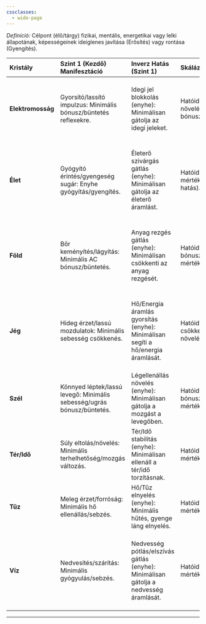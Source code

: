 ```yaml
---
cssclasses:
  - wide-page
---
```

_Definíció:_ Célpont (élő/tárgy) fizikai, mentális, energetikai vagy lelki állapotának, képességeinek ideiglenes javítása (Erősítés) vagy rontása (Gyengítés).

| Kristály          | Szint 1 (Kezdő) Manifesztáció                                          | Inverz Hatás (Szint 1)                                                               | Skálázódás (Szint 1)                                           | Szint 2 (Haladó) Manifesztáció                                                 | Inverz Hatás (Szint 2)                                                                                    | Skálázódás (Szint 2)                                                           | Szint 3 (Mesteri) Manifesztáció                                                                      | Inverz Hatás (Szint 3)                                                                                               | Skálázódás (Szint 3)                                                                                   |
| :---------------- | :--------------------------------------------------------------------- | :----------------------------------------------------------------------------------- | :------------------------------------------------------------- | :----------------------------------------------------------------------------- | :-------------------------------------------------------------------------------------------------------- | :----------------------------------------------------------------------------- | :--------------------------------------------------------------------------------------------------- | :------------------------------------------------------------------------------------------------------------------- | :----------------------------------------------------------------------------------------------------- |
| **Elektromosság** | Gyorsító/lassító impulzus: Minimális bónusz/büntetés reflexekre.       | Idegi jel blokkolás (enyhe): Minimálisan gátolja az idegi jeleket.                   | Hatóidő/hatékonyság növelése (kicsi bónusz/büntetés).          | Idegi felerősítés/zavar: Közepes bónusz/büntetés képességekre, mentális zavar. | Idegi jel blokkolás (közepes): Közepesen gátolja az idegi jeleket, telepatikus zavar.                     | Hatóidő/hatékonyság növelése (közepes bónusz/büntetés), több célpont érintése. | Villámgyors reflexek/teljes bénítás: Jelentős bónusz/büntetés, mozgás/gondolkodás leállítása.        | Idegi jel blokkolás (jelentős): Jelentősen gátolja az idegi jeleket, teljes telepatikus blokk.                       | Hatóidő/hatékonyság drasztikus növelése, sok célpont érintése, nehezebb ellenállni.                    |
| **Élet**          | Gyógyító érintés/gyengeség sugár: Enyhe gyógyítás/gyengítés.           | Életerő szivárgás gátlás (enyhe): Minimálisan gátolja az életerő áramlást.           | Hatóidő/gyógyítás/gyengítés mértékének növelése (kicsi hatás). | Életerő feltöltés/elszívás: Közepes gyógyítás/sebzés, betegség enyhe okozása.  | Életerő szivárgás gátlás (közepes): Közepesen gátolja az életerő áramlást, betegséget segíti.             | Hatóidő/gyógyítás/sebzés növelése (közepes hatás), több célpont érintése.      | Teljes regeneráció/életerő pusztítás: Jelentős gyógyítás/sebzés, súlyos betegség/átok, lelki hatás.  | Életerő szivárgás gátlás (jelentős): Jelentősen gátolja az életerő áramlást, súlyos betegséget/átkot okoz.           | Hatóidő/gyógyítás/sebzés drasztikus növelése, sok célpont érintése, nehezebb ellenállni.               |
| **Föld**          | Bőr keményítés/lágyítás: Minimális AC bónusz/büntetés.                 | Anyag rezgés gátlás (enyhe): Minimálisan csökkenti az anyag rezgését.                | Hatóidő/AC bónusz/büntetés mértékének növelése.                | Természetes páncél/gyenge pont: Közepes AC bónusz/büntetés.                    | Anyag rezgés gátlás (közepes): Közepesen csökkenti az anyag rezgését, gyengíti a szerkezetet.             | Hatóidő/AC bónusz/büntetés növelése, több célpont érintése.                    | Kővé válás/homokká hullás (részleges): Jelentős fizikai védelem/sérülékenység, drasztikus hatás.     | Anyag rezgés gátlás (jelentős): Jelentősen csökkenti az anyag rezgését, szétmorzsolja/merevvé teszi.                 | Hatóidő/AC bónusz/büntetés drasztikus növelése, sok célpont érintése, nehezebb ellenállni.             |
| **Jég**           | Hideg érzet/lassú mozdulatok: Minimális sebesség csökkenés.            | Hő/Energia áramlás gyorsítás (enyhe): Minimálisan segíti a hő/energia áramlását.     | Hatóidő/sebesség csökkenés mértékének növelése.                | Fagyos érintés/lassulás: Közepes sebesség/reflex csökkenés.                    | Hő/Energia áramlás gyorsítás (közepes): Közepesen segíti a hő/energia áramlását, megszünteti a lassítást. | Hatóidő/sebesség/reflex csökkenés növelése, több célpont érintése.             | Mélyfagyás/mozdulatlanság: Jelentős sebesség/reflex csökkenés, célpont megállítása.                  | Hő/Energia áramlás gyorsítás (jelentős): Jelentősen segíti a hő/energia áramlását, megszünteti a fagyást/lassítást.  | Hatóidő/sebesség/reflex csökkenés drasztikus növelése, sok célpont érintése, nehezebb ellenállni.      |
| **Szél**          | Könnyed léptek/lassú levegő: Minimális sebesség/ugrás bónusz/büntetés. | Légellenállás növelés (enyhe): Minimálisan gátolja a mozgást a levegőben.            | Hatóidő/sebesség/ugrás bónusz/büntetés mértékének növelése.    | Gyors mozgás/széláramlat ellenállás: Közepes sebesség/ugrás bónusz/büntetés.   | Légellenállás növelés (közepes): Közepesen gátolja a mozgást a levegőben.                                 | Hatóidő/sebesség/ugrás bónusz/büntetés növelése, több célpont érintése.        | Levegőtlen tér/szélsebes mozgás: Teljes mozgás korlátozás/szárnyalás, drasztikus sebesség módosítás. | Légellenállás növelés (jelentős): Jelentősen gátolja a mozgást, megszünteti a levegő alapú mozgást.                  | Hatóidő/sebesség/ugrás bónusz/büntetés drasztikus növelése, sok célpont érintése, nehezebb ellenállni. |
| **Tér/Idő**       | Súly eltolás/növelés: Minimális terhelhetőség/mozgás változás.         | Tér/Idő stabilitás (enyhe): Minimálisan ellenáll a tér/idő torzításnak.              | Hatóidő/súly változás mértékének növelése.                     | Gravitációs könnyítés/nehezítés: Közepes terhelhetőség/mozgás változás.        | Tér/Idő stabilitás (közepes): Közepesen ellenáll a tér/idő torzításnak.                                   | Hatóidő/terhelhetőség/mozgás változás növelése, több célpont érintése.         | Súlytalanság/óriási súly: Teljes terhelhetőség/mozgás drasztikus változása, gravitációs csapda.      | Tér/Idő stabilitás (jelentős): Jelentősen ellenáll a tér/idő torzításnak, tér/idő horgony.                           | Hatóidő/terhelhetőség/mozgás változás drasztikus növelése, sok célpont érintése, nehezebb ellenállni.  |
| **Tűz**           | Meleg érzet/forróság: Minimális hő ellenállás/sebzés.                  | Hő/Tűz elnyelés (enyhe): Minimális hűtés, gyenge láng elnyelés.                      | Hatóidő/hő ellenállás/sebzés mértékének növelése.              | Fegyver felizzítás/égő érintés: Közepes sebzés bónusz/sebzés a célpontnak.     | Hő/Tűz elnyelés (közepes): Közepes hűtés, láng elnyelés.                                                  | Hatóidő/sebzés bónusz/sebzés növelése, több célpont érintése.                  | Lángoló test/emésztő hőaura: Jelentős sebzés bónusz/sebzés, hő miatti gyengítés/pusztítás.           | Hő/Tűz elnyelés (jelentős): Jelentős hűtés, lángok teljes elnyelése.                                                 | Hatóidő/sebzés bónusz/sebzés drasztikus növelése, sok célpont érintése, nehezebb ellenállni.           |
| **Víz**           | Nedvesítés/szárítás: Minimális gyógyulás/sebzés.                       | Nedvesség pótlás/elszívás gátlás (enyhe): Minimálisan gátolja a nedvesség áramlását. | Hatóidő/gyógyulás/sebzés mértékének növelése.                  | Tisztítás/mérgezés: Közepes gyógyulás/sebzés, betegség enyhe okozása.          | Nedvesség pótlás/elszívás gátlás (közepes): Közepesen gátolja a nedvesség áramlását, betegséget segíti.   | Hatóidő/gyógyulás/sebzés növelése, több célpont érintése.                      | Gyógyító áramlat/maró folyadék: Jelentős gyógyulás/sebzés, súlyos betegség/átok.                     | Nedvesség pótlás/elszívás gátlás (jelentős): Jelentősen gátolja a nedvesség áramlását, súlyos betegséget/átkot okoz. | Hatóidő/gyógyulás/sebzés drasztikus növelése, sok célpont érintése, nehezebb ellenállni.               |

---